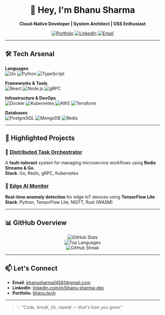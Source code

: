 <!-- Profile Header -->
<div align="center">

# 👋 Hey, I'm Bhanu Sharma  
**Cloud-Native Developer | System Architect | OSS Enthusiast**

[![Portfolio](https://img.shields.io/badge/🌐%20Portfolio-bhanu.tech-FF4D4D?style=for-the-badge&logo=googlechrome&logoColor=white)](https://bhanu.tech)
[![LinkedIn](https://img.shields.io/badge/LinkedIn-BhanuSharma-0A66C2?style=for-the-badge&logo=linkedin&logoColor=white)](https://linkedin.com/in/bhanu-sharma-dev)
[![Email](https://img.shields.io/badge/Email-bhanusharma14581@gmail.com-D14836?style=for-the-badge&logo=gmail&logoColor=white)](mailto:bhanusharma14581@gmail.com)

</div>

---

## 🛠 Tech Arsenal

**Languages**  
![Go](https://img.shields.io/badge/Go-00ADD8?style=flat&logo=go&logoColor=white)
![Python](https://img.shields.io/badge/Python-3776AB?style=flat&logo=python&logoColor=white)
![TypeScript](https://img.shields.io/badge/TypeScript-3178C6?style=flat&logo=typescript&logoColor=white)

**Frameworks & Tools**  
![React](https://img.shields.io/badge/React-61DAFB?style=flat&logo=react&logoColor=black)
![Node.js](https://img.shields.io/badge/Node.js-339933?style=flat&logo=nodedotjs&logoColor=white)
![gRPC](https://img.shields.io/badge/gRPC-4285F4?style=flat&logo=grpc&logoColor=white)

**Infrastructure & DevOps**  
![Docker](https://img.shields.io/badge/Docker-2496ED?style=flat&logo=docker&logoColor=white)
![Kubernetes](https://img.shields.io/badge/Kubernetes-326CE5?style=flat&logo=kubernetes&logoColor=white)
![AWS](https://img.shields.io/badge/AWS-232F3E?style=flat&logo=amazonaws&logoColor=white)
![Terraform](https://img.shields.io/badge/Terraform-7B42BC?style=flat&logo=terraform&logoColor=white)

**Databases**  
![PostgreSQL](https://img.shields.io/badge/PostgreSQL-4169E1?style=flat&logo=postgresql&logoColor=white)
![MongoDB](https://img.shields.io/badge/MongoDB-47A248?style=flat&logo=mongodb&logoColor=white)
![Redis](https://img.shields.io/badge/Redis-DC382D?style=flat&logo=redis&logoColor=white)

---

## 🚀 Highlighted Projects

### 🔁 [Distributed Task Orchestrator](https://github.com/Bhanu-Sharma-7/task-orchestrator)  
A **fault-tolerant** system for managing microservice workflows using **Redis Streams & Go**.  
**Stack**: Go, Redis, gRPC, Kubernetes

### 🧠 [Edge AI Monitor](https://github.com/Bhanu-Sharma-7/edge-ai-monitor)  
**Real-time anomaly detection** for edge IoT devices using **TensorFlow Lite**.  
**Stack**: Python, TensorFlow Lite, MQTT, Rust (WASM)

---

## 📊 GitHub Overview

<div align="center">

![GitHub Stats](https://github-readme-stats.vercel.app/api?username=Bhanu-Sharma-7&show_icons=true&theme=tokyonight&hide_border=true)  
![Top Languages](https://github-readme-stats.vercel.app/api/top-langs/?username=Bhanu-Sharma-7&layout=compact&theme=tokyonight&hide_border=true)  
![GitHub Streak](https://streak-stats.demolab.com?user=Bhanu-Sharma-7&theme=tokyonight&hide_border=true)

</div>

---

## 📫 Let's Connect

- **Email**: [bhanusharma14581@gmail.com](mailto:bhanusharma14581@gmail.com)  
- **LinkedIn**: [linkedin.com/in/bhanu-sharma-dev](https://linkedin.com/in/bhanu-sharma-dev)  
- **Portfolio**: [bhanu.tech](https://bhanu.tech)

---

> 💡 *"Code, break, fix, repeat — that's how you grow."*